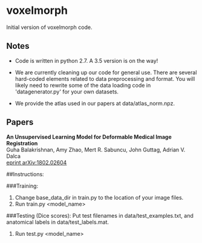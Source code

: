 # voxelmorph

Initial version of voxelmorph code.


## Notes
- Code is written in python 2.7. A 3.5 version is on the way!

- We are currently cleaning up our code for general use. There are several hard-coded elements related
to data preprocessing and format. You will likely need to rewrite some of the data loading code in 
'datagenerator.py' for your own datasets.

- We provide the atlas used in our papers at data/atlas_norm.npz.

## Papers
**An Unsupervised Learning Model for Deformable Medical Image Registration**  
Guha Balakrishnan, Amy Zhao, Mert R. Sabuncu, John Guttag, Adrian V. Dalca  
[eprint arXiv:1802.02604](https://arxiv.org/abs/1802.02604)

##Instructions:

###Training:

1. Change base_data_dir in train.py to the location of your image files.
2. Run train.py <model_name> <gpu-id> 

###Testing (Dice scores):
Put test filenames in data/test_examples.txt, and anatomical labels in data/test_labels.mat.
1. Run test.py <model_name> <gpu-id> <iter-num>
